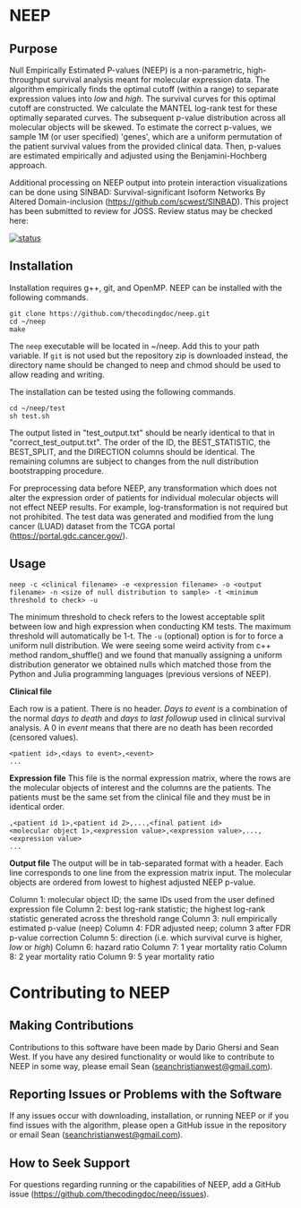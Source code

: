 # NEEP
## Purpose
Null Empirically Estimated P-values (NEEP) is a non-parametric, high-throughput survival analysis meant for molecular expression data. The algorithm empirically finds the optimal cutoff (within a range) to separate expression values into *low* and *high*. The survival curves for this optimal cutoff are constructed. We calculate the MANTEL log-rank test for these optimally separated curves. The subsequent p-value distribution across all molecular objects will be skewed. To estimate the correct p-values, we sample 1M (or user specified) 'genes', which are a uniform permutation of the patient survival values from the provided clinical data. Then, p-values are estimated empirically and adjusted using the Benjamini-Hochberg approach.

Additional processing on NEEP output into protein interaction visualizations can be done using SINBAD: Survival-significant Isoform Networks By Altered Domain-inclusion (https://github.com/scwest/SINBAD). This project has been submitted to review for JOSS. Review status may be checked here:

[![status](https://joss.theoj.org/papers/e665412c4fecaa72ad20a9533315efd9/status.svg)](https://joss.theoj.org/papers/e665412c4fecaa72ad20a9533315efd9)

## Installation

Installation requires g++, git, and OpenMP. NEEP can be installed with the following commands.

```console
git clone https://github.com/thecodingdoc/neep.git
cd ~/neep
make
```

The ```neep``` executable will be located in ~/neep. Add this to your path variable. 
If ```git``` is not used but the repository zip is downloaded instead, the directory name should be changed to neep and chmod should be used to allow reading and writing.  

The installation can be tested using the following commands.

```console
cd ~/neep/test
sh test.sh
```

The output listed in "test\_output.txt" should be nearly identical to that in "correct\_test\_output.txt". The order of the ID, the BEST\_STATISTIC, the BEST\_SPLIT, and the DIRECTION columns should be identical. The remaining columns are subject to changes from the null distribution bootstrapping procedure.

For preprocessing data before NEEP, any transformation which does not alter the expression order of patients for individual molecular objects will not effect NEEP results. For example, log-transformation is not required but not prohibited. The test data was generated and modified from the lung cancer (LUAD) dataset from the TCGA portal (https://portal.gdc.cancer.gov/).

## Usage

```console
neep -c <clinical filename> -e <expression filename> -o <output filename> -n <size of null distribution to sample> -t <minimum threshold to check> -u
```

The minimum threshold to check refers to the lowest acceptable split between low and high expression when conducting KM tests. The maximum threshold will automatically be 1-t. The ```-u``` (optional) option is for to force a uniform null distribution. We were seeing some weird activity from c++ method random_shuffle() and we found that manually assigning a uniform distribution generator we obtained nulls which matched those from the Python and Julia programming languages (previous versions of NEEP).

**Clinical file**

Each row is a patient. There is no header. *Days to event* is a combination of the normal *days to death* and *days to last followup* used in clinical survival analysis. A 0 in *event* means that there are no death has been recorded (censored values). 

```
<patient id>,<days to event>,<event>
...
```

**Expression file**
This file is the normal expression matrix, where the rows are the molecular objects of interest and the columns are the patients. The patients must be the same set from the clinical file and they must be in identical order. 

```
,<patient id 1>,<patient id 2>,...,<final patient id>
<molecular object 1>,<expression value>,<expression value>,...,<expression value>
...
```

**Output file**
The output will be in tab-separated format with a header. Each line corresponds to one line from the expression matrix input. The molecular objects are ordered from lowest to highest adjusted NEEP p-value.

Column 1: molecular object ID; the same IDs used from the user defined expression file
Column 2: best log-rank statistic; the highest log-rank statistic generated across the threshold range
Column 3: null empirically estimated p-value (neep)
Column 4: FDR adjusted neep; column 3 after FDR p-value correction
Column 5: direction (i.e. which survival curve is higher, *low* or *high*)
Column 6: hazard ratio
Column 7: 1 year mortality ratio
Column 8: 2 year mortality ratio
Column 9: 5 year mortality ratio

# Contributing to NEEP

## Making Contributions
Contributions to this software have been made by Dario Ghersi and Sean West. If you have any desired functionality or would like to contribute to NEEP in some way, please email Sean (seanchristianwest@gmail.com).

## Reporting Issues or Problems with the Software
If any issues occur with downloading, installation, or running NEEP or if you find issues with the algorithm, please open a GitHub issue in the repository or email Sean (seanchristianwest@gmail.com).

## How to Seek Support
For questions regarding running or the capabilities of NEEP, add a GitHub issue (https://github.com/thecodingdoc/neep/issues). 


